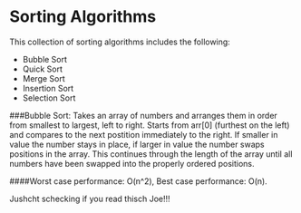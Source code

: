 # Sorting Algorithms

This collection of sorting algorithms includes the following:
  * Bubble Sort
  * Quick Sort
  * Merge Sort
  * Insertion Sort
  * Selection Sort

###Bubble Sort:
  Takes an array of numbers and arranges them in order from smallest to largest, left to right. Starts from arr[0] (furthest on the left) and compares to the next postition immediately to the right. If smaller in value the number stays in place, if larger in value the number swaps positions in the array. This continues through the length of the array until all numbers have been swapped into the properly ordered positions.

  ####Worst case performance: O(n^2), Best case performance: O(n).



  Jushcht schecking if you read thisch Joe!!!
